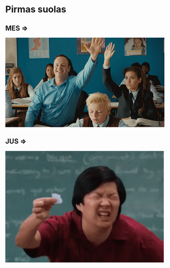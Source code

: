 ﻿# Pirmas suolas
## MES =>
![GitHub Logo](public_html/images/hand.gif)
## JUS =>
![GitHub Logo](public_html/images/tiny.gif)


